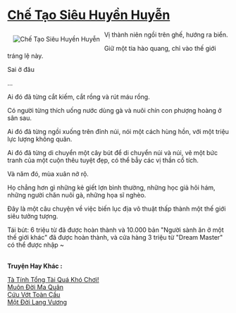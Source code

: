<a href="https://truyentiki.com/che-tao-sieu-huyen-huyen.31586/" title="Chế Tạo Siêu Huyền Huyễn"><h1>Chế Tạo Siêu Huyền Huyễn</h1></a><div style="display:table"><img align="right" style="float: left; padding: 10px;" src="https://truyentiki.com/a/img/str/src/31586.jpg" alt="Chế Tạo Siêu Huyền Huyễn">Vị thành niên ngồi trên ghế, hướng ra biển. <p></p> Giữ một tia hào quang, chỉ vào thế giới tráng lệ này. <p></p> Sai ở đâu <p></p> ... <p></p> Ai đó đã từng cắt kiếm, cắt rồng và rút máu rồng. <p></p> Có người từng thích uống nước dùng gà và nuôi chín con phượng hoàng ở sân sau. <p></p> Ai đó đã từng ngồi xuống trên đỉnh núi, nói một cách hùng hồn, với một triệu lực lượng không quân. <p></p> Ai đó đã từng di chuyển một cây bút để di chuyển núi và núi, vẽ một bức tranh của một cuộn thêu tuyệt đẹp, có thể bẫy các vị thần cổ tích. <p></p> Và năm đó, mùa xuân nở rộ. <p></p> Họ chẳng hơn gì những kẻ giết lợn bình thường, những học giả hôi hám, những người chăn nuôi gà, những họa sĩ nghèo. <p></p> Đây là một câu chuyện về việc biến lục địa võ thuật thấp thành một thế giới siêu tưởng tượng. <p></p> Tái bút: 6 triệu từ đã được hoàn thành và 10.000 bản "Người sành ăn ở một thế giới khác" đã được hoàn thành, và cửa hàng 3 triệu từ "Dream Master" có thể được nhập ~</div><p><br><b>Truyện Hay Khác :</b></p><a href="https://truyentiki.com/ta-tinh-tong-tai-qua-kho-choi.31585/" alt="Tà Tính Tổng Tài Quá Khó Chơi!">Tà Tính Tổng Tài Quá Khó Chơi!</a><br/><a href="https://github.com/nownovels/topcv/tree/master/truyenhay/31997/README.md" alt="Muôn Đời Ma Quân">Muôn Đời Ma Quân</a><br/><a href="https://truyentiki.wordpress.com/2020/06/08/cuu-vot-toan-cau/" alt="Cứu Vớt Toàn Cầu">Cứu Vớt Toàn Cầu</a><br/><a href="https://github.com/nownovels/top500/tree/master/truyenhay/33894/" alt="Một Đời Lang Vương">Một Đời Lang Vương</a><br/>